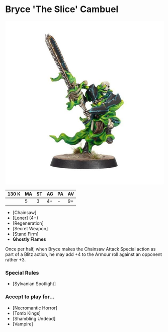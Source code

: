 # Bryce 'The Slice' Cambuel

![](../media/starplayers/BryceSlice1.jpg)

| 130 K  | MA | ST | AG | PA | AV |
| --- | --- | --- | --- | --- | --- |
| | 5 | 3 | 4+ | - | 9+ |

* [Chainsaw]
* [Loner] (4+)
* [Regeneration]
* [Secret Weapon]
* [Stand Firm]
* **Ghostly Flames**

Once per half, when Bryce makes the Chainsaw Attack Special action as part of a Blitz action, he may add +4 to the Armour roll against an opponent rather +3.

### Special Rules
* [Sylvanian Spotlight]

### Accept to play for...
* [Necromantic Horror]
* [Tomb Kings]
* [Shambling Undead]
* [Vampire]
